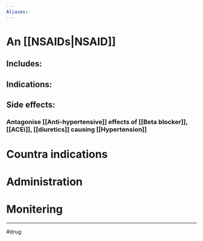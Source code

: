 ```yaml
---
Aliases:
---
```

# An [[NSAIDs|NSAID]]
## Includes:
## Indications:
## Side effects:
### Antagonise [[Anti-hypertensive]] effects of [[Beta blocker]], [[ACEi]], [[diuretics]] causing [[Hypertension]]
# Countra indications
# Administration 
# Monitering 

---
#drug 